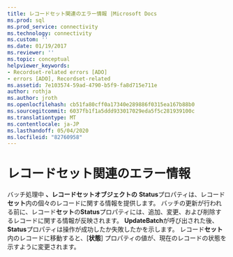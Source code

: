 ```yaml
---
title: レコードセット関連のエラー情報 |Microsoft Docs
ms.prod: sql
ms.prod_service: connectivity
ms.technology: connectivity
ms.custom: ''
ms.date: 01/19/2017
ms.reviewer: ''
ms.topic: conceptual
helpviewer_keywords:
- Recordset-related errors [ADO]
- errors [ADO], Recordset-related
ms.assetid: 7e103574-59ad-4790-b5f9-fa8d715e711e
author: rothja
ms.author: jroth
ms.openlocfilehash: cb51fa80cff0a17340e289886f0315ea167b88b0
ms.sourcegitcommit: 6037fb1f1a5ddd933017029eda5f5c281939100c
ms.translationtype: MT
ms.contentlocale: ja-JP
ms.lasthandoff: 05/04/2020
ms.locfileid: "82760958"
---
```

# <a name="recordset-related-error-information"></a>レコードセット関連のエラー情報
バッチ処理中 **、レコードセットオブジェクトの** **Status**プロパティは、レコード**セット**内の個々のレコードに関する情報を提供します。 バッチの更新が行われる前に、レコード**セット**の**Status**プロパティには、追加、変更、および削除するレコードに関する情報が反映されます。 **UpdateBatch**が呼び出された後、 **Status**プロパティは操作が成功したか失敗したかを示します。 レコード**セット**内のレコードに移動すると、[**状態**] プロパティの値が、現在のレコードの状態を示すように変更されます。
